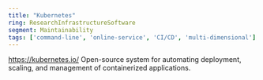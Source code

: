 ```yaml
---
title: "Kubernetes"
ring: ResearchInfrastructureSoftware
segment: Maintainability
tags: ['command-line', 'online-service', 'CI/CD', 'multi-dimensional']
---
```

https://kubernetes.io/
Open-source system for automating deployment, scaling, and management of containerized applications.
